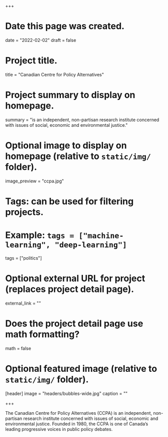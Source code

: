 +++
# Date this page was created.
date = "2022-02-02"
draft = false
# Project title.
title = "Canadian Centre for Policy Alternatives"

# Project summary to display on homepage.
summary = "is an independent, non-partisan research institute concerned with issues of social, economic and environmental justice."

# Optional image to display on homepage (relative to `static/img/` folder).
image_preview = "ccpa.jpg"

# Tags: can be used for filtering projects.
# Example: `tags = ["machine-learning", "deep-learning"]`
tags = ["politics"]

# Optional external URL for project (replaces project detail page).
external_link = ""

# Does the project detail page use math formatting?
math = false

# Optional featured image (relative to `static/img/` folder).
[header]
image = "headers/bubbles-wide.jpg"
caption = ""

+++

The Canadian Centre for Policy Alternatives (CCPA) is an independent, non-partisan research institute concerned with issues of social, economic and environmental justice. Founded in 1980, the CCPA is one of Canada’s leading progressive voices in public policy debates.
